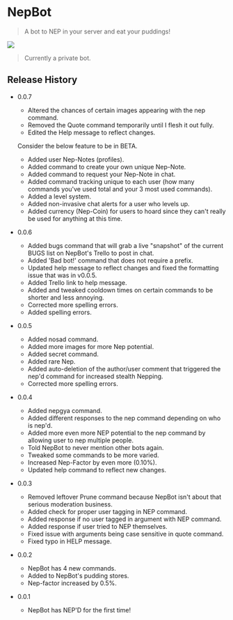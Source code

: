 # NepBot
> A bot to NEP in your server and eat your puddings!

![](https://i.imgur.com/0X3J7Ue.png)
>Currently a private bot.
## Release History

* 0.0.7
   * Altered the chances of certain images appearing with the nep command.
   * Removed the Quote command temporarily until I flesh it out fully.
   * Edited the Help message to reflect changes.


   Consider the below feature to be in BETA.
   * Added user Nep-Notes (profiles).
   * Added command to create your own unique Nep-Note.
   * Added command to request your Nep-Note in chat.
   * Added command tracking unique to each user (how many commands you've used total and your 3 most used commands).
   * Added a level system.
   * Added non-invasive chat alerts for a user who levels up.
   * Added currency (Nep-Coin) for users to hoard since they can't really be used for anything at this time. 



* 0.0.6
   * Added bugs command that will grab a live "snapshot" of the current BUGS list on NepBot's Trello to post in chat.
   * Added 'Bad bot!' command that does not require a prefix.
   * Updated help message to reflect changes and fixed the formatting issue that was in v0.0.5.
   * Added Trello link to help message.
   * Added and tweaked cooldown times on certain commands to be shorter and less annoying.
   * Corrected more spelling errors.
   * Added spelling errors.


* 0.0.5
   * Added nosad command.
   * Added more images for more Nep potential.
   * Added secret command.
   * Added rare Nep.
   * Added auto-deletion of the author/user comment that triggered the nep'd command for increased     stealth Nepping.
   * Corrected more spelling errors.


* 0.0.4
   * Added nepgya command.
   * Added different responses to the nep command depending on who is nep'd.
   * Added more even more NEP potential to the nep command by allowing user to nep multiple people.
   * Told NepBot to never mention other bots again.
   * Tweaked some commands to be more varied.
   * Increased Nep-Factor by even more (0.10%).
   * Updated help command to reflect new changes.

* 0.0.3
   * Removed leftover Prune command because NepBot isn't about that serious moderation business.
   * Added check for proper user tagging in NEP command.
   * Added response if no user tagged in argument with NEP command.
   * Added response if user tried to NEP themselves.
   * Fixed issue with arguments being case sensitive in quote command.
   * Fixed typo in HELP message.

* 0.0.2
    * NepBot has 4 new commands.
    * Added to NepBot's pudding stores.
    * Nep-factor increased by 0.5%.

* 0.0.1
    * NepBot has NEP'D for the first time!
